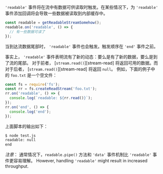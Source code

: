 <!-- YAML
added: v0.9.4
-->

`'readable'` 事件将在流中有数据可供读取时触发。在某些情况下，为 `'readable'` 事件添加回调将会导致一些数据被读取到内部缓存中。

```javascript
const readable = getReadableStreamSomehow();
readable.on('readable', () => {
  // 有一些数据可读了
});
```
当到达流数据尾部时， `'readable'` 事件也会触发。触发顺序在 `'end'` 事件之前。

事实上， `'readable'` 事件表明流有了新的动态：要么是有了新的数据，要么是到了流的尾部。 对于前者， [`stream.read()`][stream-read] 将返回可用的数据。而对于后者， [`stream.read()`][stream-read] 将返回
`null`。 例如，下面的例子中的 `foo.txt` 是一个空文件：

```js
const fs = require('fs');
const rr = fs.createReadStream('foo.txt');
rr.on('readable', () => {
  console.log(`readable: ${rr.read()}`);
});
rr.on('end', () => {
  console.log('end');
});
```

上面脚本的输出如下：

```txt
$ node test.js
readable: null
end
```

*注意*： 通常情况下，`readable.pipe()` 方法和 `'data'` 事件机制比 `'readable'` 事件更容易理解。
However, handling `'readable'` might result in increased throughput.

